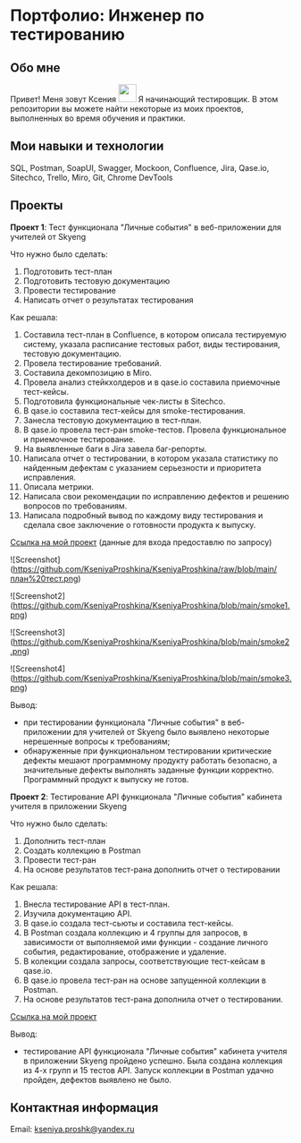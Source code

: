 # Портфолио: Инженер по тестированию
## Обо мне
Привет! Меня зовут Ксения <img src="https://github.com/blackcater/blackcater/raw/main/images/Hi.gif" height="32"/></h2>
Я начинающий тестировщик. В этом репозитории вы можете найти некоторые из моих проектов, выполненных во время обучения и практики.
## Мои навыки и технологии
SQL, Postman, SoapUI, Swagger, Mockoon, Confluence, Jira, Qase.io, Sitechco, Trello, Miro, Git, Chrome DevTools 
## Проекты
__Проект 1__: Тест функционала "Личные события" в веб-приложении для учителей от Skyeng

Что нужно было сделать:

1. Подготовить тест-план
2. Подготовить тестовую документацию
3. Провести тестирование
4. Написать отчет о результатах тестирования

Как решала:
1. Составила тест-план в Confluence, в котором описала тестируемую систему, указала расписание тестовых работ, виды тестирования, тестовую документацию.
2. Провела тестирование требований.
3. Составила декомпозицию в Miro.
4. Провела анализ стейкхолдеров и в qase.io составила приемочные тест-кейсы.
5. Подготовила функциональные чек-листы в Sitechсo.
6. В qase.io составила тест-кейсы для smoke-тестирования.
7. Занесла тестовую документацию в тест-план.
8. В qase.io провела тест-ран smoke-тестов. Провела функциональное и приемочное тестирование.
9. На выявленные баги в Jira завела баг-репорты.
10. Написала отчет о тестировании, в котором указала статистику по найденным дефектам с указанием серьезности и приоритета исправления.
11. Описала метрики.
12. Написала свои рекомендации по исправлению дефектов и решению вопросов по требованиям.
13. Написала подробный вывод по каждому виду тестирования и сделала свое заключение о готовности продукта к выпуску.

[Ссылка на мой проект](https://qa-bug-report-ksu.atlassian.net/wiki/spaces/~63f6546ece6f37e5ed9472b0/pages/1441814/1+2) (данные для входа предоставлю по запросу)

![Screenshot] (https://github.com/KseniyaProshkina/KseniyaProshkina/raw/blob/main/план%20тест.png)

![Screenshot2] (https://github.com/KseniyaProshkina/KseniyaProshkina/blob/main/smoke1.png)

![Screenshot3] (https://github.com/KseniyaProshkina/KseniyaProshkina/blob/main/smoke2.png)

![Screenshot4] (https://github.com/KseniyaProshkina/KseniyaProshkina/blob/main/smoke3.png)

Вывод:

* при тестировании функционала "Личные события" в веб-приложении для учителей от Skyeng было выявлено некоторые нерешенные вопросы к требованиям;
* обнаруженные при функциональном тестировании критические дефекты мешают программному продукту работать безопасно,  а значительные дефекты выполнять заданные функции корректно. Программный продукт к выпуску не готов.

__Проект 2__: Тестирование API функционала "Личные события" кабинета учителя в приложении Skyeng

Что нужно было сделать:

1. Дополнить тест-план 
2. Создать коллекцию в Postman
3. Провести тест-ран
4. На основе результатов тест-рана дополнить отчет о тестировании

Как решала:

1. Внесла тестирование API в тест-план.
2. Изучила документацию API.
3. В qase.io создала тест-сьюты и составила тест-кейсы.
4. В Postman создала коллекцию и 4 группы для запросов, в зависимости от выполняемой ими функции - создание личного события, редактирование, отображение и удаление. 
5. В колекции создала запросы, соответствующие тест-кейсам в qase.io.
6. В qase.io провела тест-ран на основе запущенной коллекции в Postman.
7. На основе результатов тест-рана дополнила отчет о тестировании.

[Ссылка на мой проект](https://qa-bug-report-ksu.atlassian.net/wiki/spaces/~63f6546ece6f37e5ed9472b0/pages/2130064/1+2+.)

Вывод:

* тестирование API функционала "Личные события" кабинета учителя в приложении Skyeng пройдено успешно. Была создана коллекция из 4-х групп и 15 тестов API. Запуск коллекции в Postman удачно пройден, дефектов выявлено не было. 

## Контактная информация

Email: kseniya.proshk@yandex.ru

 
